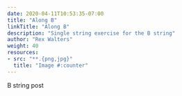 ```yaml
---
date: 2020-04-11T10:53:35-07:00
title: "Along B"
linkTitle: "Along B"
description: "Single string exercise for the B string"
author: "Rex Walters"
weight: 40
resources:
- src: "**.{png,jpg}"
  title: "Image #:counter"
---
```


B string post
